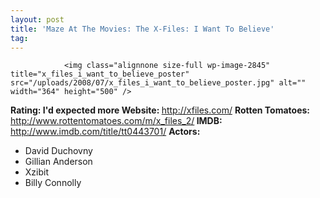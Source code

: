 ```yaml
---
layout: post
title: 'Maze At The Movies: The X-Files: I Want To Believe'
tag: 
---
```



                <img class="alignnone size-full wp-image-2845" title="x_files_i_want_to_believe_poster" src="/uploads/2008/07/x_files_i_want_to_believe_poster.jpg" alt="" width="364" height="500" />
<p><strong>Rating: I'd expected more
Website: </strong><a href="http://xfiles.com/"><a href="http://xfiles.com/">http://xfiles.com/</a></a>
<strong>Rotten Tomatoes: </strong><a href="http://www.rottentomatoes.com/m/x_files_2/"><a href="http://www.rottentomatoes.com/m/x_files_2/">http://www.rottentomatoes.com/m/x_files_2/</a></a><strong>
IMDB: </strong><a href="http://www.imdb.com/title/tt0443701/"><a href="http://www.imdb.com/title/tt0443701/">http://www.imdb.com/title/tt0443701/</a></a>
<strong>Actors:</strong></p>
<ul>
    <li>David Duchovny</li>
    <li>Gillian Anderson</li>
    <li>Xzibit</li>
    <li>Billy Connolly</li>
</ul>
            
